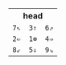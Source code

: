 <!--
## How to use
### Quickstart
1. go to `Layouts - DIY - (Space bar) Layouts... - [+ DIY]`,
1. paste the content of `messagease-cs-base.json`,
1. repeat the steps 2&3 with `messagease-cs-double.json`,
1. go to `Settings - Misc. - Import | Export - Theme`,
1. paste the content of `theme.cfg`.
### Customizing the layout
If you wish to edit the layout, edit the JSON files externally and then paste it using the "Layouts..." button inside the app.

The structure of the JSON files is intuitive:
- for a simple pressable button just use the character itself,
- for a swipable button, use the format `[4D:abcdefghi]` in which:
  - for `a` press the button,
  - for `b`, `c`, `d`, `e` swipe left, up, right, and down,
  - for `f`, `g`, `h`, `i` swipe NE, NW, SW, SE.
-->

<table style="text-align:center;">

<tr>
<th colspan=3>
head
</th>
</tr>

<tr>
<td><code>7&#x21d6;</code></td>
<td><code>3&#x21d1;</code></td>
<td><code>6&#x21d7;</code></td>
</tr>

<tr>
<td><code>2&#x21d0;</code></td>
<td><code>1&#x2297;</code></td>
<td><code>4&#x21d2;</code></td>
</tr>

<tr>
<td><code>8&#x21d9;</code></td>
<td><code>5&#x21d3;</code></td>
<td><code>9&#x21d8;</code></td>
</tr>

</table>

<!--
Some directions may be omitted using a " " (space).

## Screenshots

<div align="center"><h1>Base</h1><img src="img/base.png" width=400px /><h1>Double</h1><img src="img/double.png" width=400px /><h1>Symbols</h1><img src="img/sym.png" width=400px /><h1>Numpad</h1><img src="img/num.png" width=400px /><h1>AltGr</h1><img src="img/altgr.png" width=400px /><h1>Emoji</h1><img src="img/emoji.png" width=400px /></div>
-->
